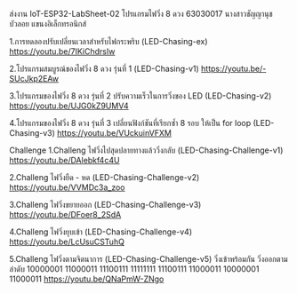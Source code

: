 ส่งงาน IoT-ESP32-LabSheet-02 โปรแกรมไฟวิ่ง 8 ดวง
63030017 นางสาวชัญญานุช บัวลอย แขนงอิเล็กทรอนิกส์

1.การทดลองปรับเปลี่ยนเวลาสำหรับไฟกระพริบ (LED-Chasing-ex)
https://youtu.be/7IKiChdrsIw

2.โปรแกรมสมบูรณ์ของไฟวิ่ง 8 ดวง รุ่นที่ 1 (LED-Chasing-v1)
https://youtu.be/-SUcJkp2EAw

3.โปรแกรมของไฟวิ่ง 8 ดวง รุ่นที่ 2 ปรับความเร็วในการวิ่งของ LED (LED-Chasing-v2)
https://youtu.be/UJG0kZ9UMV4

4.โปรแกรมของไฟวิ่ง 8 ดวง รุ่นที่ 3 เปลี่ยนฟังก์ชันที่เรียกซ้ำ 8 รอบ ให้เป็น for loop (LED-Chasing-v3)
https://youtu.be/VUckuinVFXM

Challenge
1.Challeng ไฟวิ่งไปสุดปลายทางแล้ววิ่งกลับ (LED-Chasing-Challenge-v1)
https://youtu.be/DAlebkf4c4U

2.Challeng ไฟวิ่งยืด - หด (LED-Chasing-Challenge-v2)
https://youtu.be/VVMDc3a_zoo

3.Challeng ไฟวิ่งขยายออก (LED-Chasing-Challenge-v3)
https://youtu.be/DFoer8_2SdA

4.Challeng ไฟวิ่งยุบเข้า (LED-Chasing-Challenge-v4)
https://youtu.be/LcUsuCSTuhQ

5.Challeng ไฟวิ่งตามจิตนาการ (LED-Chasing-Challenge-v5)
วิ่งเข้าพร้อมกัน วิ่งออกตามลำดับ
10000001
11000011
11100111
11111111
11100111
11000011
10000001
11000011
https://youtu.be/QNaPmW-ZNgo